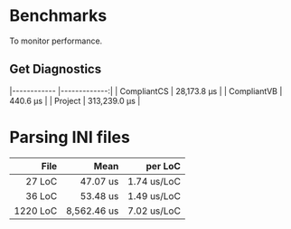 ﻿# Benchmarks
To monitor performance.

## Get Diagnostics
|------------ |-------------:|
| CompliantCS |  28,173.8 µs |
| CompliantVB |     440.6 µs |
| Project     | 313,239.0 µs |


# Parsing INI files

|     File |        Mean |       per LoC |
|---------:|------------:|--------------:|
|   27 LoC |    47.07 us |   1.74 us/LoC |
|   36 LoC |    53.48 us |   1.49 us/LoC |
| 1220 LoC | 8,562.46 us |   7.02 us/LoC |
